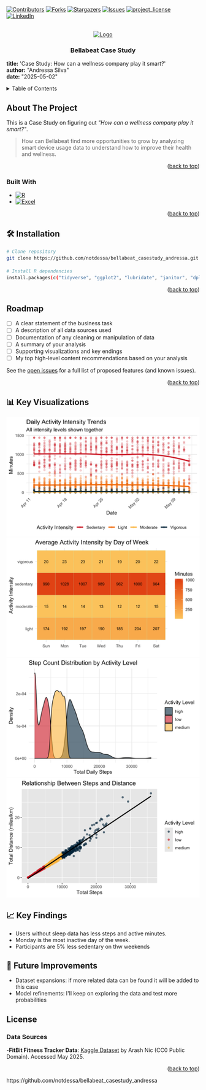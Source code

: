 
<a id="readme-top"></a>

<!-- Improved compatibility of back to top link: See: https://github.com/othneildrew/Best-README-Template/pull/73 -->
<!--
*** Thanks for checking out the Best-README-Template. If you have a suggestion
*** that would make this better, please fork the repo and create a pull request
*** or simply open an issue with the tag "enhancement".
*** Don't forget to give the project a star!
*** Thanks again! Now go create something AMAZING! :D
-->



<!-- PROJECT SHIELDS -->
<!--
*** I'm using markdown "reference style" links for readability.
*** Reference links are enclosed in brackets [ ] instead of parentheses ( ).
*** See the bottom of this document for the declaration of the reference variables
*** for contributors-url, forks-url, etc. This is an optional, concise syntax you may use.
*** https://www.markdownguide.org/basic-syntax/#reference-style-links
-->
[![Contributors][contributors-shield]][contributors-url]
[![Forks][forks-shield]][forks-url]
[![Stargazers][stars-shield]][stars-url]
[![Issues][issues-shield]][issues-url]
[![project_license][license-shield]][license-url]
[![LinkedIn](https://img.shields.io/badge/LinkedIn-0077B5?style=for-the-badge&logo=linkedin&logoColor=white)](https://www.linkedin.com/in/andressa-silva-44669513b/)


<!-- PROJECT LOGO -->
<br />
<div align="center">
  <a href="https://github.com/notdessa/bellabeat_casestudy_andressa.git">
    <img src="https://cdn-icons-png.flaticon.com/256/25/25231.png" alt="Logo" width="80" height="80">
  </a>
  <a id="about-the-project"></a>
<h3 align="center">Bellabeat Case Study</h3>
</div>
<p align="left">

**title:** 'Case Study: How can a wellness company play it smart?'<br>
**author:** "Andressa Silva"<br>
**date:** "2025-05-02"

</p>

<!-- TABLE OF CONTENTS -->
<details>
  <summary>Table of Contents</summary>
    <li><a href="#about">About The Project</a></li>
    <li><a href="#buildwith">Built With</a></li>
    <li><a href="#install">Installation</a></li>
    <li><a href="#roadmap">Roadmap</a></li>
    <li><a href="#keyviz">Key Visualizations</a></li>
    <li><a href="#keyfindings">Key Findings</a></li>
    <li><a href="#future">Future Improvments</a></li>
    <li><a href="#license">License</a></li>
</details>

<!-- ABOUT THE PROJECT -->
<a id="about"></a>

## About The Project

This is a Case Study on figuring out *"How can a wellness company play it smart?"*.
> How can Bellabeat find more opportunities to grow by analyzing smart device usage data to understand how to improve their health and wellness.

<p align="right">(<a href="readme-top">back to top</a>)</p>



### Built With
<a id="buildwith"></a>

* [![R][R.com]][R-url]
* [![Excel][Excel.com]][Excel-url]

<p align="right">(<a href="#readme-top">back to top</a>)</p>

<!-- INSTALLATION -->
<a id="install"></a>
## 🛠️ Installation
```bash
# Clone repository
git clone https://github.com/notdessa/bellabeat_casestudy_andressa.git

# Install R dependencies
install.packages(c("tidyverse", "ggplot2", "lubridate", "janitor", "dplyr", "tidyr" ))
```
<p align="right">(<a href="readme-top">back to top</a>)</p>

<!-- ROADMAP -->
<a id="roadmap"></a>
## Roadmap

- [ ] A clear statement of the business task
- [ ] A description of all data sources used
- [ ] Documentation of any cleaning or manipulation of data
- [ ] A summary of your analysis
- [ ] Supporting visualizations and key endings
- [ ] My top high-level content recommendations based on your analysis

See the [open issues](https://github.com/notdessa/bellabeat_casestudy_andressa/issues) for a full list of proposed features (and known issues).

<p align="right">(<a href="#readme-top">back to top</a>)</p>

<!-- KEY VIZ -->
<a id="keyviz"></a>
## 📊 Key Visualizations
![Daily Activity](https://github.com/notdessa/bellabeat_casestudy_andressa/blob/main/figures/daily_activity.png?raw=true)
![heatmap_activity_density](https://github.com/notdessa/bellabeat_casestudy_andressa/blob/main/figures/heatmap_activity_density.png)
![step_by_activity](https://github.com/notdessa/bellabeat_casestudy_andressa/blob/main/figures/step_by_activity.png)
![step_distance](https://github.com/notdessa/bellabeat_casestudy_andressa/blob/main/figures/step_distance.png)


<!-- KEY FINDINGS -->
<a id="keyfindings"></a>
## 📈 Key Findings
-  Users without sleep data has less steps and active minutes.
-  Monday is the most inactive day of the week.
-  Participants are 5% less sedentary on thw weekends

<!-- FUTURE IMPROV -->
<a id="future"></a>
## 🚀 Future Improvements
- Dataset expansions: if more related data can be found it will be added to this case
- Model refinements: I'll keep on exploring the data and test more probabilities

<!-- LICENSE -->
## License

### Data Sources 
-**FitBit Fitness Tracker Data**: [Kaggle Dataset](https://www.kaggle.com/datasets/arashnic/fitbit) by Arash Nic (CC0 Public Domain). Accessed May 2025.
<p align="right">(<a href="#readme-top">back to top</a>)</p>

<!-- MARKDOWN LINKS & IMAGES -->https://github.com/notdessa/bellabeat_casestudy_andressa
<!-- https://www.markdownguide.org/basic-syntax/#reference-style-links -->
[contributors-shield]: https://img.shields.io/github/contributors/notdessa/bellabeat_casestudy_andressa.svg?style=for-the-badge
[contributors-url]: https://github.com/notdessa/bellabeat_casestudy_andressa/graphs/contributors
[forks-shield]: https://img.shields.io/github/forks/notdessa/bellabeat_casestudy_andressa.svg?style=for-the-badge
[forks-url]: https://github.com/notdessa/bellabeat_casestudy_andressa/network/members
[stars-shield]: https://img.shields.io/github/stars/notdessa/bellabeat_casestudy_andressa.svg?style=for-the-badge
[stars-url]: https://github.com/notdessa/bellabeat_casestudy_andressa/stargazers
[issues-shield]: https://img.shields.io/github/issues/notdessa/bellabeat_casestudy_andressa.svg?style=for-the-badge
[issues-url]: https://github.com/notdessa/bellabeat_casestudy_andressa/issues
[license-shield]: https://img.shields.io/github/license/notdessa/bellabeat_casestudy_andressa.svg?style=for-the-badge
[license-url]: https://github.com/notdessa/bellabeat_casestudy_andressa/blob/master/LICENSE.txt
[linkedin-url]: https://linkedin.com/in/linkedin_username
[product-screenshot]: https://www.kaggleusercontent.com/kf/237625892/eyJhbGciOiJkaXIiLCJlbmMiOiJBMTI4Q0JDLUhTMjU2In0..I-v5HuxNzh5vCjkk7YVWrw.92iAGFzCMooScUNKm_LUTRlyZRsv07UFpnwQXMSODhMf4WjqRtaNzM64IhwOrTCUx4ohaice0chCWZ92WgUNWOJ5tsYq5XDmrIPhH1DIguykXzAzj2yq2WaPvU-X7LLQC3GNEWX-EeYN1AWicQcTgizwiqHRa7CIKccUh2K0V84nh5aNDI8uoq2OzU4W12_r9M0CY2VkMjBoehVwvKoxWbyTgl7APrBUsYCa9Pad1Akhb7ra2Yxga8kca_6h5sUj3QTSiowf4-PzRk3fBTBq_JEwyJPX5XaY3wslS8flqsGTb3ozOhhDchbR0-XOY6FZp-nRdQgX0Kdj-fpDXyO95-CVg-t6VPj2UB7Eascp1mXupahiYEPBarpu0acXpkl8iTT5_phsjo9qrJu-CsbKoLLdjz1eoYcmTGqJRqROWU9XLYkSzQxxMlzWWRgIgXN45Z-dtXqQnZJkAkIp-2IQ61iN9jGVaDY12WP1My-18YlA2wAELj4r4x_QfF0q-9yGFoyKGrGZ5KqVSfuFIQc09XDU1LR5aKht2nGTKRtbtF9RFQ8jzc3It67x0T5MYrN2rTyml-Xwzg6GMqBG8vthUQvqDc3XO4O43ihn2xRbsqFye1oB6yHa7bkVwA2o-UCqUe5U7ihh-NoyEocyoavYfA.SEzRJtN2sbvYKT_b691snQ/__results___files/__results___19_0.png
[R.com]: https://img.shields.io/badge/R-0A0A0A?style=for-the-badge&logo=r&logoColor=white
[R-url]: https://www.r-project.org
[Excel.com]: https://img.shields.io/badge/Excel-217346?style=for-the-badge&logo=MicrosoftExcel&logoColor=white
[Excel-url]: https://excel.cloud.microsoft/pt-br/

